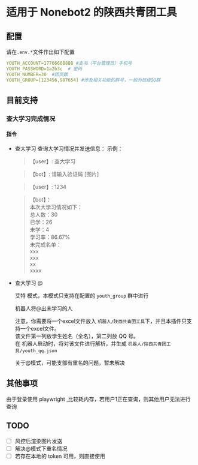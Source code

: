 # 适用于 Nonebot2 的陕西共青团工具

## 配置

请在`.env.*`文件作出如下配置

```yml
YOUTH_ACCOUNT=17766668888 #支书（平台管理员）手机号
YOUTH_PASSWORD=1a2b3c  # 密码
YOUTH_NUMBER=30  #团员数
YOUTH_GROUP=[123456,987654] #涉及相关功能的群号，一般为班级QQ群
```

## 目前支持

### 查大学习完成情况

#### 指令

- 查大学习
  查询大学习情况并发送信息：
  示例：

  > 【user】:   查大学习
  >

  > 【bot】:  请输入验证码 [图片]
  >

  > 【user】: 1234
  >

  > 【bot】：  
  > 本次大学习情况如下：  
  > 总人数：30  
  > 已学：26  
  > 未学：4  
  > 学习率：86.67%  
  > 未完成名单：  
  > xxx  
  > xxx  
  > xx  
  > xxxx  
  >
- 查大学习 @

  艾特 模式，本模式只支持在配置的 `youth_group` 群中进行

  机器人将@出未学习的人

  注意，你需要将一个excel文件放入 `机器人/陕西共青团工具`下，并且本插件只支持一个excel文件。  
  该文件第一列放学生姓名（全名），第二列放 QQ 号。  
  在 机器人启动时，将对该文件进行解析，并生成 `机器人/陕西共青团工具/youth_qq.json`  

  关于@模式，可能支部有重名的问题，暂未解决

## 其他事项

由于登录使用 playwright ,比较耗内存，若用户1正在查询，则其他用户无法进行查询


## TODO

 - [ ] 风控后渲染图片发送
 - [ ] 解决@模式下重名情况
 - [ ] 若存在本地的 token 可用，则直接使用
